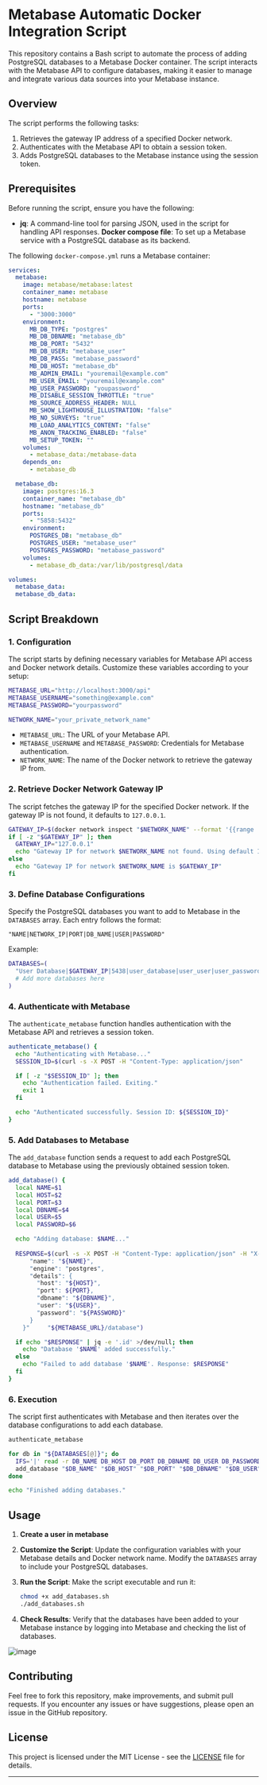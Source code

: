 # Metabase Automatic Docker Integration Script

This repository contains a Bash script to automate the process of adding PostgreSQL databases to a Metabase Docker container. The script interacts with the Metabase API to configure databases, making it easier to manage and integrate various data sources into your Metabase instance.

## Overview

The script performs the following tasks:
1. Retrieves the gateway IP address of a specified Docker network.
2. Authenticates with the Metabase API to obtain a session token.
3. Adds PostgreSQL databases to the Metabase instance using the session token.

## Prerequisites

Before running the script, ensure you have the following:
- **jq**: A command-line tool for parsing JSON, used in the script for handling API responses.
  **Docker compose file**: To set up a Metabase service with a PostgreSQL database as its backend.

The following `docker-compose.yml` runs a Metabase container:

```yaml
services:
  metabase:
    image: metabase/metabase:latest
    container_name: metabase
    hostname: metabase
    ports:
      - "3000:3000"
    environment:
      MB_DB_TYPE: "postgres"
      MB_DB_DBNAME: "metabase_db"
      MB_DB_PORT: "5432"
      MB_DB_USER: "metabase_user"
      MB_DB_PASS: "metabase_password"
      MB_DB_HOST: "metabase_db"
      MB_ADMIN_EMAIL: "youremail@example.com"
      MB_USER_EMAIL: "youremail@example.com"
      MB_USER_PASSWORD: "youpassword"
      MB_DISABLE_SESSION_THROTTLE: "true"
      MB_SOURCE_ADDRESS_HEADER: NULL
      MB_SHOW_LIGHTHOUSE_ILLUSTRATION: "false"
      MB_NO_SURVEYS: "true"
      MB_LOAD_ANALYTICS_CONTENT: "false"
      MB_ANON_TRACKING_ENABLED: "false"
      MB_SETUP_TOKEN: ""
    volumes:
      - metabase_data:/metabase-data
    depends_on:
      - metabase_db

  metabase_db:
    image: postgres:16.3
    container_name: "metabase_db"
    hostname: "metabase_db"
    ports:
      - "5858:5432"
    environment:
      POSTGRES_DB: "metabase_db"
      POSTGRES_USER: "metabase_user"
      POSTGRES_PASSWORD: "metabase_password"
    volumes:
      - metabase_db_data:/var/lib/postgresql/data

volumes:
  metabase_data:
  metabase_db_data:
```

## Script Breakdown

### 1. Configuration

The script starts by defining necessary variables for Metabase API access and Docker network details. Customize these variables according to your setup:

```bash
METABASE_URL="http://localhost:3000/api"
METABASE_USERNAME="something@example.com"
METABASE_PASSWORD="yourpassword"

NETWORK_NAME="your_private_network_name"
```

- `METABASE_URL`: The URL of your Metabase API.
- `METABASE_USERNAME` and `METABASE_PASSWORD`: Credentials for Metabase authentication.
- `NETWORK_NAME`: The name of the Docker network to retrieve the gateway IP from.

### 2. Retrieve Docker Network Gateway IP

The script fetches the gateway IP for the specified Docker network. If the gateway IP is not found, it defaults to `127.0.0.1`.

```bash
GATEWAY_IP=$(docker network inspect "$NETWORK_NAME" --format '{{range .IPAM.Config}}{{.Gateway}}{{end}}')
if [ -z "$GATEWAY_IP" ]; then
  GATEWAY_IP="127.0.0.1"
  echo "Gateway IP for network $NETWORK_NAME not found. Using default IP $GATEWAY_IP."
else
  echo "Gateway IP for network $NETWORK_NAME is $GATEWAY_IP"
fi
```

### 3. Define Database Configurations

Specify the PostgreSQL databases you want to add to Metabase in the `DATABASES` array. Each entry follows the format:

```
"NAME|NETWORK_IP|PORT|DB_NAME|USER|PASSWORD"
```

Example:

```bash
DATABASES=(
  "User Database|$GATEWAY_IP|5438|user_database|user_user|user_password"
  # Add more databases here
)
```

### 4. Authenticate with Metabase

The `authenticate_metabase` function handles authentication with the Metabase API and retrieves a session token.

```bash
authenticate_metabase() {
  echo "Authenticating with Metabase..."
  SESSION_ID=$(curl -s -X POST -H "Content-Type: application/json"     -d "{"username": "${METABASE_USERNAME}", "password": "${METABASE_PASSWORD}"}"     "${METABASE_URL}/session" | jq -r '.id')

  if [ -z "$SESSION_ID" ]; then
    echo "Authentication failed. Exiting."
    exit 1
  fi

  echo "Authenticated successfully. Session ID: ${SESSION_ID}"
}
```

### 5. Add Databases to Metabase

The `add_database` function sends a request to add each PostgreSQL database to Metabase using the previously obtained session token.

```bash
add_database() {
  local NAME=$1
  local HOST=$2
  local PORT=$3
  local DBNAME=$4
  local USER=$5
  local PASSWORD=$6

  echo "Adding database: $NAME..."
  
  RESPONSE=$(curl -s -X POST -H "Content-Type: application/json" -H "X-Metabase-Session: ${SESSION_ID}"     -d "{
      "name": "${NAME}",
      "engine": "postgres",
      "details": {
        "host": "${HOST}",
        "port": ${PORT},
        "dbname": "${DBNAME}",
        "user": "${USER}",
        "password": "${PASSWORD}"
      }
    }"     "${METABASE_URL}/database")

  if echo "$RESPONSE" | jq -e '.id' >/dev/null; then
    echo "Database '$NAME' added successfully."
  else
    echo "Failed to add database '$NAME'. Response: $RESPONSE"
  fi
}
```

### 6. Execution

The script first authenticates with Metabase and then iterates over the database configurations to add each database.

```bash
authenticate_metabase

for db in "${DATABASES[@]}"; do
  IFS='|' read -r DB_NAME DB_HOST DB_PORT DB_DBNAME DB_USER DB_PASSWORD <<< "$db"
  add_database "$DB_NAME" "$DB_HOST" "$DB_PORT" "$DB_DBNAME" "$DB_USER" "$DB_PASSWORD"
done

echo "Finished adding databases."
```

## Usage
1. **Create a user in metabase**

2. **Customize the Script**: Update the configuration variables with your Metabase details and Docker network name. Modify the `DATABASES` array to include your PostgreSQL databases.

3. **Run the Script**: Make the script executable and run it:

    ```bash
    chmod +x add_databases.sh
    ./add_databases.sh
    ```

4. **Check Results**: Verify that the databases have been added to your Metabase instance by logging into Metabase and checking the list of databases.

![image](https://github.com/user-attachments/assets/5cc12efc-6123-4d22-9aa1-6373bac8bf81)


## Contributing

Feel free to fork this repository, make improvements, and submit pull requests. If you encounter any issues or have suggestions, please open an issue in the GitHub repository.

## License

This project is licensed under the MIT License - see the [LICENSE](LICENSE) file for details.

---
